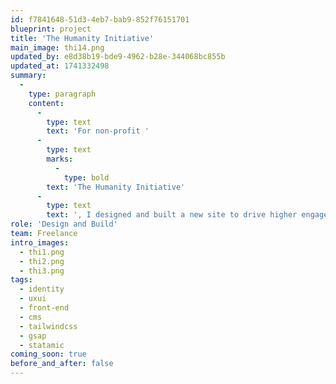 ```yaml
---
id: f7841648-51d3-4eb7-bab9-852f76151701
blueprint: project
title: 'The Humanity Initiative'
main_image: thi14.png
updated_by: e8d38b19-bde9-4962-b28e-344068bc855b
updated_at: 1741332498
summary:
  -
    type: paragraph
    content:
      -
        type: text
        text: 'For non-profit '
      -
        type: text
        marks:
          -
            type: bold
        text: 'The Humanity Initiative'
      -
        type: text
        text: ', I designed and built a new site to drive higher engagement with their unique blend of content and archive of inspiring commencement speeches.'
role: 'Design and Build'
team: Freelance
intro_images:
  - thi1.png
  - thi2.png
  - thi3.png
tags:
  - identity
  - uxui
  - front-end
  - cms
  - tailwindcss
  - gsap
  - statamic
coming_soon: true
before_and_after: false
---
```

